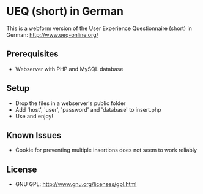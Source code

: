 UEQ (short) in German
===

This is a webform version of the User Experience Questionnaire (short) in German: http://www.ueq-online.org/

## Prerequisites ##
* Webserver with PHP and MySQL database

## Setup ##
* Drop the files in a webserver's public folder
* Add 'host', 'user', 'password' and 'database' to insert.php
* Use and enjoy!

## Known Issues ##
* Cookie for preventing multiple insertions does not seem to work reliably


## License ##
* GNU GPL: <http://www.gnu.org/licenses/gpl.html>

